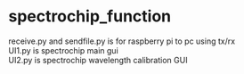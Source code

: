 # spectrochip_function
receive.py and sendfile.py is for raspberry pi to pc using tx/rx <br/>
UI1.py is spectrochip main gui <br/>
UI2.py is spectrochip wavelength calibration GUI <br/>
